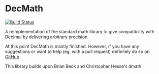 DecMath
=======

[![Build Status](https://travis-ci.org/ElecProg/decmath.svg?branch=master)](
    https://travis-ci.org/ElecProg/decmath)

A reimplementation of the standard math library to give compatibility with
Decimal by delivering arbitrary precision.

At this point DecMath is mostly finished. However, if you have any suggestions
or want to help (eg. with a pull request) definitely do so on
[GitHub](https://github.com/ElecProg/decmath).

This library builds upon Brian Beck and Christopher Hesse's dmath.
